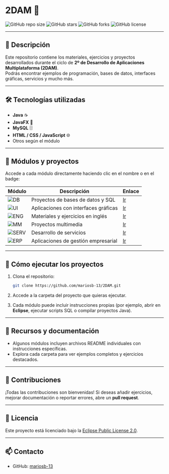 # 2DAM 🚀

![GitHub repo size](https://img.shields.io/github/repo-size/mariosb-13/2DAM) 
![GitHub stars](https://img.shields.io/github/stars/mariosb-13/2DAM?style=social)
![GitHub forks](https://img.shields.io/github/forks/mariosb-13/2DAM?style=social)
![GitHub license](https://img.shields.io/github/license/mariosb-13/2DAM)

---

## 📌 Descripción

Este repositorio contiene los materiales, ejercicios y proyectos desarrollados durante el ciclo de **2º de Desarrollo de Aplicaciones Multiplataforma (2DAM)**.  
Podrás encontrar ejemplos de programación, bases de datos, interfaces gráficas, servicios y mucho más.

---

## 🛠 Tecnologías utilizadas

- **Java** ☕  
- **JavaFX** 🎨  
- **MySQL** 🗄️  
- **HTML / CSS / JavaScript** 🌐  
- Otros según el módulo

---

## 📂 Módulos y proyectos

Accede a cada módulo directamente haciendo clic en el nombre o en el badge:

| Módulo | Descripción | Enlace |
|--------|------------|--------|
| ![DB](https://img.shields.io/badge/Acceso_Datos-📂-blue) | Proyectos de bases de datos y SQL | [Ir](./Acceso_Datos) |
| ![UI](https://img.shields.io/badge/Desarrollo_Interfaces-🎨-green) | Aplicaciones con interfaces gráficas | [Ir](./Desarrollo_Interfaces) |
| ![ENG](https://img.shields.io/badge/Ingles-📘-orange) | Materiales y ejercicios en inglés | [Ir](./Ingles) |
| ![MM](https://img.shields.io/badge/Programacion_Multimedia-🎬-red) | Proyectos multimedia | [Ir](./Programacion_Multimedia) |
| ![SERV](https://img.shields.io/badge/Programacion_Servicios-⚙️-purple) | Desarrollo de servicios | [Ir](./Programacion_Servicios) |
| ![ERP](https://img.shields.io/badge/Sistemas_Gestion_Empresarial-🏢-teal) | Aplicaciones de gestión empresarial | [Ir](./Sistemas_Gestion_Empresarial) |

---

## 🚀 Cómo ejecutar los proyectos

1. Clona el repositorio:  
   ```bash
   git clone https://github.com/mariosb-13/2DAM.git
   ```

2. Accede a la carpeta del proyecto que quieras ejecutar.
3. Cada módulo puede incluir instrucciones propias (por ejemplo, abrir en **Eclipse**, ejecutar scripts SQL o compilar proyectos Java).

---

## 📖 Recursos y documentación

* Algunos módulos incluyen archivos README individuales con instrucciones específicas.
* Explora cada carpeta para ver ejemplos completos y ejercicios destacados.

---

## 🤝 Contribuciones

¡Todas las contribuciones son bienvenidas!
Si deseas añadir ejercicios, mejorar documentación o reportar errores, abre un **pull request**.

---

## 📄 Licencia

Este proyecto está licenciado bajo la [Eclipse Public License 2.0](https://www.eclipse.org/legal/epl-2.0/).

---

## 📫 Contacto

* GitHub: [mariosb-13](https://github.com/mariosb-13)
